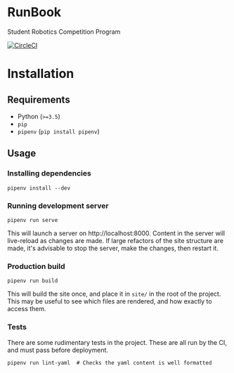 # RunBook

Student Robotics Competition Program

[![CircleCI](https://circleci.com/gh/srobo/runbook.svg?style=svg)](https://circleci.com/gh/srobo/runbook)

# Installation

## Requirements

- Python (`>=3.5`)
- `pip`
- `pipenv` (`pip install pipenv`)

## Usage

### Installing dependencies

```
pipenv install --dev
```

### Running development server

```
pipenv run serve
```

This will launch a server on http://localhost:8000. Content in the server will live-reload as changes are made. If large refactors of the site structure are made, it's advisable to stop the server, make the changes, then restart it.

### Production build

```
pipenv run build
```

This will build the site once, and place it in `site/` in the root of the project. This may be useful to see which files are rendered, and how exactly to access them.

### Tests

There are some rudimentary tests in the project. These are all run by the CI, and must pass before deployment.

```
pipenv run lint-yaml  # Checks the yaml content is well formatted
```
